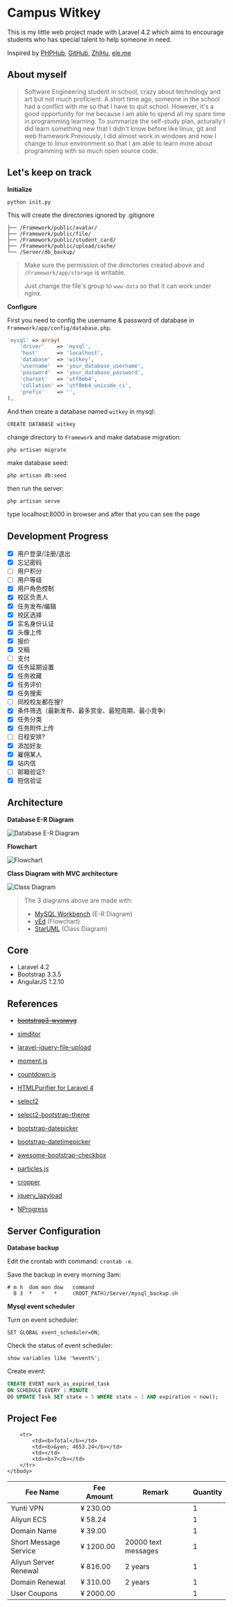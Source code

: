 Campus Witkey
=============

This is my little web project made with Laravel 4.2 which aims to encourage students who has special talent to help someone in need.

Inspired by [PHPHub](https://phphub.org/), [GitHub](https://github.com/), [ZhiHu](http://www.zhihu.com/), [ele.me](https://www.ele.me/)

About myself
------------

> Software Engineering student in school, crazy about technology and art
> but not much proficient. A short time ago, someone in the school had
> a conflict with me so that I have to quit school.
> However, it's a good opportunity for me because I am able to spend all my spare
> time in programming learning. To summarize the self-study plan,
> acturally I did learn something new that I didn't know before like
> linux, git and web framework.Previously, I did almost work in windows
> and now I change to linux environment so that I am able to learn more about
> programming with so much open source code.

Let's keep on track
-------------------

**Initialize**

    python init.py

This will create the directories ignored by .gitignore

    ├── /Framework/public/avatar/
    ├── /Framework/public/file/
    ├── /Framework/public/student_card/
    ├── /Framework/public/upload/cache/
    └── /Server/db_backup/

> Make sure the permission of the directories created above and ``/Framework/app/storage`` is writable.
>
> Just change the file's group to ``www-data`` so that it can work under nginx.

**Configure**

First you need to config the username & password of database in ``Framework/app/config/database.php``.

```php
'mysql' => array(
	'driver'    => 'mysql',
	'host'      => 'localhost',
	'database'  => 'witkey',
	'username'  => 'your_database_username',
	'password'  => 'your_database_password',
	'charset'   => 'utf8mb4',
	'collation' => 'utf8mb4_unicode_ci',
	'prefix'    => '',
),
```
And then create a database named ``witkey`` in mysql:

    CREATE DATABASE witkey

change directory to ``Framework`` and make database migration:

    php artisan migrate

make database seed:

    php artisan db:seed

then run the server:

    php artisan serve

type localhost:8000 in browser and after that you can see the page

Development Progress
--------------------

- [x] 用户登录/注册/退出
- [x] 忘记密码
- [ ] 用户积分
- [ ] 用户等级
- [x] 用户角色控制
- [x] 校区负责人
- [x] 任务发布/编辑
- [x] 校区选择
- [x] 实名身份认证
- [x] 头像上传
- [x] 报价
- [x] 交稿
- [ ] 支付
- [x] 任务延期设置
- [x] 任务收藏
- [x] 任务评价
- [x] 任务搜索
- [ ] 同校校友都在搜?
- [x] 条件筛选（最新发布、最多赏金、最短周期、最小竞争）
- [x] 任务分类
- [x] 任务附件上传
- [ ] 日程安排?
- [x] 添加好友
- [x] 雇佣某人
- [x] 站内信
- [ ] 邮箱验证?
- [x] 短信验证

Architecture
------------

**Database E-R Diagram**

![Database E-R Diagram][1]

**Flowchart**

![Flowchart][2]

**Class Diagram with MVC architecture**

![Class Diagram][3]

> The 3 diagrams above are made with:
> - [MySQL Workbench](http://dev.mysql.com/downloads/workbench/) (E-R Diagram)
> - [yEd](http://www.yworks.com/products/yed) (Flowchart)
> - [StarUML](http://staruml.io/) (Class Diagram)

Core
----

- Laravel 4.2
- Bootstrap 3.3.5
- AngularJS 1.2.10


References
----------

- ~~[bootstrap3-wysiwyg](https://github.com/bootstrap-wysiwyg/bootstrap3-wysiwyg)~~
- [simditor](https://github.com/mycolorway/simditor)
- [laravel-jquery-file-upload](https://github.com/zimt28/laravel-jquery-file-upload)
- [moment.js](https://github.com/moment/moment)
- [countdown.js](https://github.com/kbwood/countdown)
- [HTMLPurifier for Laravel 4](https://github.com/mewebstudio/Purifier/tree/master-l4)
- [select2](https://github.com/select2/select2)
- [select2-bootstrap-theme](https://github.com/select2/select2-bootstrap-theme)
- [bootstrap-datepicker](https://github.com/eternicode/bootstrap-datepicker)
- [bootstrap-datetimepicker](https://github.com/smalot/bootstrap-datetimepicker)
- [awesome-bootstrap-checkbox](https://github.com/flatlogic/awesome-bootstrap-checkbox)
- [particles.js](https://github.com/VincentGarreau/particles.js)
- [cropper](https://github.com/fengyuanchen/cropper)
- [jquery_lazyload](https://github.com/tuupola/jquery_lazyload)
- [NProgress](https://github.com/rstacruz/nprogress)


  [1]: https://github.com/bytrix/witkey/raw/master/Diagram/DataModel/DataModel.png
  [2]: https://github.com/bytrix/witkey/raw/master/Diagram/Flowchart/Flowchart.png
  [3]: https://github.com/bytrix/witkey/raw/master/Diagram/ClassDiagram/ClassDiagram.jpg
  

Server Configuration
--------------------

**Database backup**

Edit the crontab with command: `crontab -e`.

Save the backup in every morning 3am:

    # m h  dom mon dow   command
      0 3  *   *   *     (ROOT_PATH)/Server/mysql_backup.sh

**Mysql event scheduler**

Turn on event scheduler:

    SET GLOBAL event_scheduler=ON;
Check the status of event scheduler:

    show variables like '%event%';

Create event:

```sql
CREATE EVENT mark_as_expired_task
ON SCHEDULE EVERY 1 MINUTE
DO UPDATE Task SET state = 5 WHERE state = 1 AND expiration < now();
```

Project Fee
-----------

<table>
	<thead>
		<th>Fee Name</th>
		<th>Fee Amount</th>
		<th>Remark</th>
		<th>Quantity</th>
	</thead>
	<tbody>
		<tr>
			<td>Yunti VPN</td>
			<td>&yen; 230.00</td>
			<td></td>
			<td>1</td>
		</tr>
		<tr>
			<td>Aliyun ECS</td>
			<td>&yen; 58.24</td>
			<td></td>
			<td>1</td>
		</tr>
		<tr>
			<td>Domain Name</td>
			<td>&yen; 39.00</td>
			<td></td>
			<td>1</td>
		</tr>
		<tr>
			<td>Short Message Service</td>
			<td>&yen; 1200.00</td>
			<td>20000 text messages</td>
			<td>1</td>
		</tr>
		<tr>
			<td>Aliyun Server Renewal</td>
			<td>&yen; 816.00</td>
			<td>2 years</td>
			<td>1</td>
		</tr>
		<tr>
			<td>Domain Renewal</td>
			<td>&yen; 310.00</td>
			<td>2 years</td>
			<td>1</td>
		</tr>
		<tr>
			<td>User Coupons</td>
			<td>&yen; 2000.00</td>
			<td></td>
			<td>1</td>
		</tr>

		<tr>
			<td><b>Total</b></td>
			<td><b>&yen; 4653.24</b></td>
			<td></td>
			<td><b>7</b></td>
		</tr>
	</tbody>
</table>
